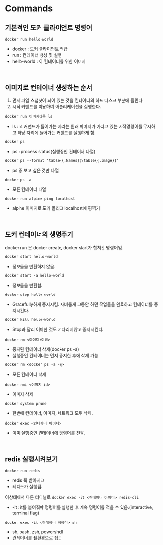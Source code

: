 # Commands
## 기본적인 도커 클라이언트 명령어
`docker run hello-world`  
- docker : 도커 클라이언트 언급  
- run : 컨테이너 생성 및 실행
- hello-world : 이 컨테이너를 위한 이미지

<br>

## 이미지로 컨테이너 생성하는 순서
1. 먼저 파일 스냅샷이 되어 있는 것을 컨테이너의 하드 디스크 부분에 올린다.
2. 시작 커맨드를 이용하여 어플리케이션을 실행한다.
    

`docker run 이미지이름 ls`

- ls : ls 커맨드가 들어가는 자리는 원래 이미지가 가지고 있는 시작명령어를 무시하고 해당 자리에 들어가는 커맨드를 실행하게 함.

`docker ps`
- ps : process status(실행중인 컨테이너 나열)

`docker ps --format 'table{{.Names}}\table{{.Image}}'`
- ps 중 보고 싶은 것만 나열

`docker ps -a`

- 모든 컨테이너 나열

`docker run alpine ping localhost`

- alpine 이미지로 도커 돌리고 localhost에 핑찍기

<br>

## 도커 컨테이너의 생명주기
docker run 은 docker create, docker start가 합쳐진 명령어임.

`docker start hello-world`

- 정보들을 반환하지 않음.

`docker start -a hello-world`

- 정보들을 반환함.

`docker stop hello-world`

- Gracefully하게 중지시킴. 자비롭게 그동안 하던 작업들을 완료하고 컨테이너를 중지시킨다.

`docker kill hello-world`

- Stop과 달리 어떠한 것도 기다리지않고 중지시킨다.
    
    

`docker rm <아이디/이름>`

- 중지된 컨테이너 삭제(docker ps -a)
- 실행중인 컨테이너는 먼저 중지한 후에 삭제 가능

`docker rm <docker ps -a -q>`

- 모든 컨테이너 삭제

`docker rmi <이미지 id>`

- 이미지 삭제

`docker system prune`

- 한번에 컨테이너, 이미지, 네트워크 모두 삭제.

`docker exec <컨테이너 아이디>`

- 이미 실행중인 컨테이너에 명령어를 전달.

</br>

## redis 실행시켜보기
`docker run redis`

- redis 쭉 받아지고
- 레디스가 실행됨.

이상태에서 다른 터미널로 `docker exec -it <컨테이너 아이디> redis-cli`

- -it : it를 붙여줘야 명령어를 실행한 후 계속 명령어를 적을 수 있음.(interactive, terminal flag)

`docker exec -it <컨테이너 아이디> sh`

- sh, bash, zsh, powershell
- 컨테이너를 쉘환경으로 접근